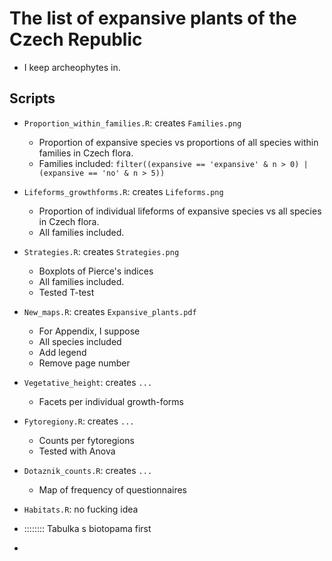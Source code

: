 # The list of expansive plants of the Czech Republic

* I keep archeophytes in.

## Scripts

* `Proportion_within_families.R`: creates `Families.png` 
  * Proportion of expansive species vs proportions of all species within families in Czech flora. 
  * Families included: `filter((expansive == 'expansive' & n > 0) | (expansive == 'no' & n > 5))`

* `Lifeforms_growthforms.R`: creates `Lifeforms.png`
  * Proportion of individual lifeforms of expansive species vs all species in Czech flora.
  * All families included.

* `Strategies.R`: creates `Strategies.png`
  * Boxplots of Pierce's indices
  * All families included.
  * Tested T-test

* `New_maps.R`: creates `Expansive_plants.pdf`
  * For Appendix, I suppose
  * All species included
  * Add legend
  * Remove page number

* `Vegetative_height`: creates `...`
  * Facets per individual growth-forms

* `Fytoregiony.R`: creates `...`
  * Counts per fytoregions
  * Tested with Anova

* `Dotaznik_counts.R`: creates `...`
  * Map of frequency of questionnaires


* `Habitats.R`: no fucking idea
* :::::::: Tabulka s biotopama first
* 
